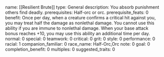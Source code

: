 name: [[Resilient Brute]]
type: General
description: You absorb punishment others find deadly.
prerequisites: Half-orc or orc.
prerequisite_feats: 0
benefit: Once per day, when a creature confirms a critical hit against you, you may treat half the damage as nonlethal damage. You cannot use this ability if you are immune to nonlethal damage. When your base attack bonus reaches +10, you may use this ability an additional time per day.
normal: 0
special: 0
teamwork: 0
critical: 0
grit: 0
style: 0
performance: 0
racial: 1
companion_familiar: 0
race_name: Half-Orc,Orc
note: 0
goal: 0
completion_benefit: 0
multiples: 0
suggested_traits: 0
